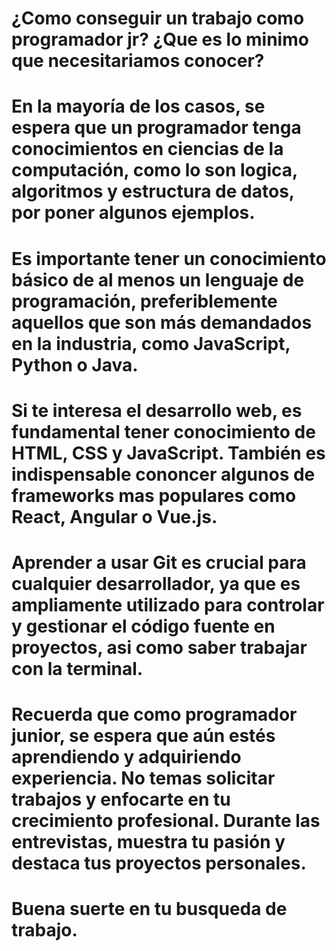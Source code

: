 # ¿Como conseguir un trabajo como programador jr? ¿Que es lo minimo que necesitariamos conocer?

# En la mayoría de los casos, se espera que un programador tenga conocimientos en ciencias de la computación, como lo son logica, algoritmos y estructura de datos, por poner algunos ejemplos.

# Es importante tener un conocimiento básico de al menos un lenguaje de programación, preferiblemente aquellos que son más demandados en la industria, como JavaScript, Python o Java.

# Si te interesa el desarrollo web, es fundamental tener conocimiento de HTML, CSS y JavaScript. También es indispensable cononcer algunos de  frameworks mas populares como React, Angular o Vue.js.

# Aprender a usar Git es crucial para cualquier desarrollador, ya que es ampliamente utilizado para controlar y gestionar el código fuente en proyectos, asi como saber trabajar con la terminal.

# Recuerda que como programador junior, se espera que aún estés aprendiendo y adquiriendo experiencia. No temas solicitar trabajos y enfocarte en tu crecimiento profesional. Durante las entrevistas, muestra tu pasión y destaca tus proyectos personales. 

# Buena suerte en tu busqueda de trabajo.
